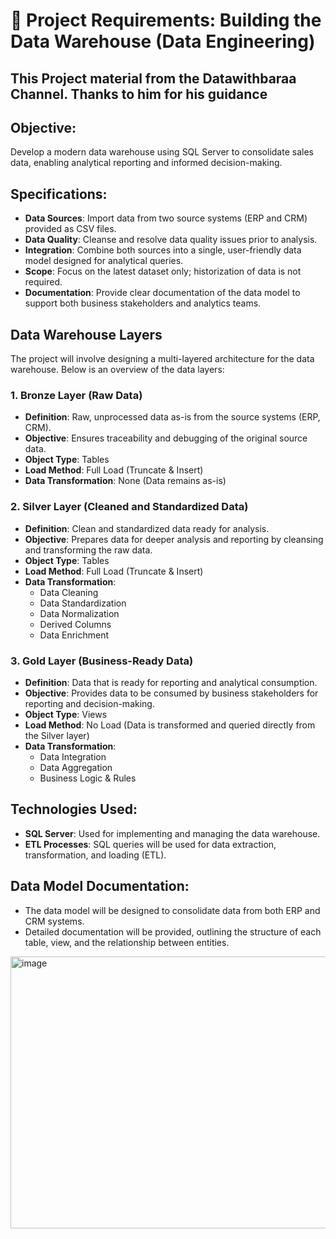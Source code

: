 # 📘 Project Requirements: Building the Data Warehouse (Data Engineering)


## This Project material from the Datawithbaraa Channel. Thanks to him for his guidance 


## Objective:
Develop a modern data warehouse using SQL Server to consolidate sales data, enabling analytical reporting and informed decision-making.

## Specifications:

- **Data Sources**: Import data from two source systems (ERP and CRM) provided as CSV files.
- **Data Quality**: Cleanse and resolve data quality issues prior to analysis.
- **Integration**: Combine both sources into a single, user-friendly data model designed for analytical queries.
- **Scope**: Focus on the latest dataset only; historization of data is not required.
- **Documentation**: Provide clear documentation of the data model to support both business stakeholders and analytics teams.

## Data Warehouse Layers

The project will involve designing a multi-layered architecture for the data warehouse. Below is an overview of the data layers:

### 1. **Bronze Layer** (Raw Data)
- **Definition**: Raw, unprocessed data as-is from the source systems (ERP, CRM).
- **Objective**: Ensures traceability and debugging of the original source data.
- **Object Type**: Tables
- **Load Method**: Full Load (Truncate & Insert)
- **Data Transformation**: None (Data remains as-is)

### 2. **Silver Layer** (Cleaned and Standardized Data)
- **Definition**: Clean and standardized data ready for analysis.
- **Objective**: Prepares data for deeper analysis and reporting by cleansing and transforming the raw data.
- **Object Type**: Tables
- **Load Method**: Full Load (Truncate & Insert)
- **Data Transformation**:
    - Data Cleaning
    - Data Standardization
    - Data Normalization
    - Derived Columns
    - Data Enrichment

### 3. **Gold Layer** (Business-Ready Data)
- **Definition**: Data that is ready for reporting and analytical consumption.
- **Objective**: Provides data to be consumed by business stakeholders for reporting and decision-making.
- **Object Type**: Views
- **Load Method**: No Load (Data is transformed and queried directly from the Silver layer)
- **Data Transformation**:
    - Data Integration
    - Data Aggregation
    - Business Logic & Rules

## Technologies Used:
- **SQL Server**: Used for implementing and managing the data warehouse.
- **ETL Processes**: SQL queries will be used for data extraction, transformation, and loading (ETL).

## Data Model Documentation:
- The data model will be designed to consolidate data from both ERP and CRM systems.
- Detailed documentation will be provided, outlining the structure of each table, view, and the relationship between entities.

<img width="847" height="435" alt="image" src="https://github.com/user-attachments/assets/ccf05a55-4ae8-449f-81f1-0b785eae3514" />



